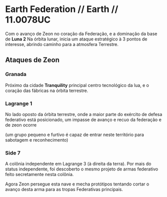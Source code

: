 # Earth Federation // Earth // 11.0078UC

Com o avanço de Zeon no coração da Federação, e a dominação da base de **Luna 2** Na órbita lunar, inicia um ataque estratégico à 3 pontos de interesse, abrindo caminho para a atmosfera Terrestre.


## Ataques de Zeon

### Granada
Próximo da cidade **Tranquility** principal centro tecnológico da lua, e o coração das fábricas na órbita terrestre.


### Lagrange 1
No lado oposto da órbita terrestre, onde a maior parte do exército de defesa federativo está posicionado, um impasse de avanço e recuo da federação e de zeon ocorre

(um grupo pequeno e furtivo é capaz de entrar neste território para sabotagem e reconhecimento)


### Side 7
A colônia independente em Lagrange 3 (à direita da terra). Por mais do status independente, foi descoberto o mesmo projeto de armas federativo feito secretamente nesta colônia.

Agora Zeon persegue esta nave e mecha protótipos tentando cortar o avanço desta arma para as tropas Federativas principais.

